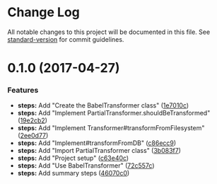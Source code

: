 # Change Log

All notable changes to this project will be documented in this file. See [standard-version](https://github.com/conventional-changelog/standard-version) for commit guidelines.

<a name="0.1.0"></a>
# 0.1.0 (2017-04-27)


### Features

* **steps:** Add "Create the BabelTransformer class" ([1e7010c](https://github.com/atSCM/tutorial-custom-transformer/commit/1e7010c))
* **steps:** Add "Implement PartialTransformer.shouldBeTransformed" ([19e2cb2](https://github.com/atSCM/tutorial-custom-transformer/commit/19e2cb2))
* **steps:** Add "Implement Transformer#transformFromFilesystem" ([2ee0d77](https://github.com/atSCM/tutorial-custom-transformer/commit/2ee0d77))
* **steps:** Add "Implement#transformFromDB" ([c86ecc9](https://github.com/atSCM/tutorial-custom-transformer/commit/c86ecc9))
* **steps:** Add "Import PartialTransformer class" ([3b083f7](https://github.com/atSCM/tutorial-custom-transformer/commit/3b083f7))
* **steps:** Add "Project setup" ([c63e40c](https://github.com/atSCM/tutorial-custom-transformer/commit/c63e40c))
* **steps:** Add "Use BabelTransformer" ([72c557c](https://github.com/atSCM/tutorial-custom-transformer/commit/72c557c))
* **steps:** Add summary steps ([46070c0](https://github.com/atSCM/tutorial-custom-transformer/commit/46070c0))
